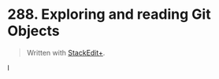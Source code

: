 # 288. Exploring and reading Git Objects


> Written with [StackEdit+](https://stackedit.net/).


l
<!--stackedit_data:
eyJoaXN0b3J5IjpbLTIyODEzOTU0MCwxODYyNzcxNDUyXX0=
-->